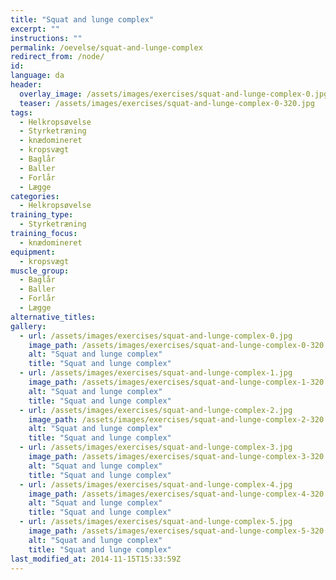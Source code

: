 ```yaml
---
title: "Squat and lunge complex"
excerpt: ""
instructions: ""
permalink: /oevelse/squat-and-lunge-complex
redirect_from: /node/
id: 
language: da
header:
  overlay_image: /assets/images/exercises/squat-and-lunge-complex-0.jpg
  teaser: /assets/images/exercises/squat-and-lunge-complex-0-320.jpg
tags:
  - Helkropsøvelse
  - Styrketræning
  - knædomineret
  - kropsvægt
  - Baglår
  - Baller
  - Forlår
  - Lægge
categories:
  - Helkropsøvelse
training_type: 
  - Styrketræning
training_focus: 
  - knædomineret
equipment:
  - kropsvægt
muscle_group:
  - Baglår
  - Baller
  - Forlår
  - Lægge
alternative_titles:
gallery:
  - url: /assets/images/exercises/squat-and-lunge-complex-0.jpg
    image_path: /assets/images/exercises/squat-and-lunge-complex-0-320.jpg
    alt: "Squat and lunge complex"
    title: "Squat and lunge complex"
  - url: /assets/images/exercises/squat-and-lunge-complex-1.jpg
    image_path: /assets/images/exercises/squat-and-lunge-complex-1-320.jpg
    alt: "Squat and lunge complex"
    title: "Squat and lunge complex"
  - url: /assets/images/exercises/squat-and-lunge-complex-2.jpg
    image_path: /assets/images/exercises/squat-and-lunge-complex-2-320.jpg
    alt: "Squat and lunge complex"
    title: "Squat and lunge complex"
  - url: /assets/images/exercises/squat-and-lunge-complex-3.jpg
    image_path: /assets/images/exercises/squat-and-lunge-complex-3-320.jpg
    alt: "Squat and lunge complex"
    title: "Squat and lunge complex"
  - url: /assets/images/exercises/squat-and-lunge-complex-4.jpg
    image_path: /assets/images/exercises/squat-and-lunge-complex-4-320.jpg
    alt: "Squat and lunge complex"
    title: "Squat and lunge complex"
  - url: /assets/images/exercises/squat-and-lunge-complex-5.jpg
    image_path: /assets/images/exercises/squat-and-lunge-complex-5-320.jpg
    alt: "Squat and lunge complex"
    title: "Squat and lunge complex"
last_modified_at: 2014-11-15T15:33:59Z
---
```



